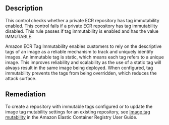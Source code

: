 ## Description

This control checks whether a private ECR repository has tag immutability enabled. This control fails if a private ECR repository has tag immutability disabled. This rule passes if tag immutability is enabled and has the value IMMUTABLE.

Amazon ECR Tag Immutability enables customers to rely on the descriptive tags of an image as a reliable mechanism to track and uniquely identify images. An immutable tag is static, which means each tag refers to a unique image. This improves reliability and scalability as the use of a static tag will always result in the same image being deployed. When configured, tag immutability prevents the tags from being overridden, which reduces the attack surface.

## Remediation

To create a repository with immutable tags configured or to update the image tag mutability settings for an existing repository, see [Image tag mutability](https://docs.aws.amazon.com/AmazonECR/latest/userguide/image-tag-mutability.html) in the Amazon Elastic Container Registry User Guide.